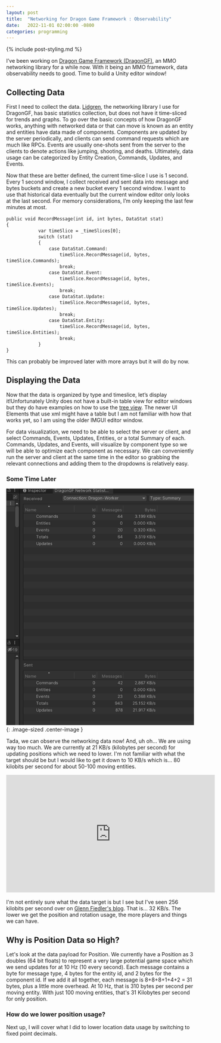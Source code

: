 ```yaml
---
layout: post
title:  "Networking for Dragon Game Framework : Observability"
date:   2022-11-01 02:00:00 -0800
categories: programming
---
```

{% include post-styling.md %}

I’ve been working on [Dragon Game Framework (DragonGF)](https://github.com/judah4/MMO-Dragon-Game-Framwork), an MMO networking library for a while now. With it being an MMO framework, data observability needs to good. Time to build a Unity editor window!

## Collecting Data
First I need to collect the data. [Lidgren](https://github.com/lidgren/lidgren-network-gen3), the networking library I use for DragonGF, has basic statistics collection, but does not have it time-sliced for trends and graphs. To go over the basic concepts of how DragonGF works, anything with networked data or that can move is known as an entity and entities have data made of components. Components are updated by the server periodically, and clients can send command requests which are much like RPCs. Events are usually one-shots sent from the server to the clients to denote actions like jumping, shooting, and deaths. Ultimately, data usage can be categorized by Entity Creation, Commands, Updates, and Events.

Now that these are better defined, the current time-slice I use is 1 second. Every 1 second window, I collect received and sent data into message and bytes buckets and create a new bucket every 1 second window. I want to use that historical data eventually but the current window editor only looks at the last second. For memory considerations, I’m only keeping the last few minutes at most.

```CSHARP
public void RecordMessage(int id, int bytes, DataStat stat)
{
            var timeSlice = _timeSlices[0];
            switch (stat)
            {
                case DataStat.Command:
                    timeSlice.RecordMessage(id, bytes, timeSlice.Commands);
                    break;
                case DataStat.Event:
                    timeSlice.RecordMessage(id, bytes, timeSlice.Events);
                    break;
                case DataStat.Update:
                    timeSlice.RecordMessage(id, bytes, timeSlice.Updates);
                    break;
                case DataStat.Entity:
                    timeSlice.RecordMessage(id, bytes, timeSlice.Entities);
                    break;
            }
}
```

This can probably be improved later with more arrays but it will do by now.

## Displaying the Data

Now that the data is organized by type and timeslice, let’s display it!Unfortunately Unity does not have a built-in table view for editor windows but they do have examples on how to use the [tree view](https://docs.unity3d.com/Manual/TreeViewAPI.html). The newer UI Elements that use xml might have a table but I am not familiar with how that works yet, so I am using the older IMGUI editor window.

For data visualization, we need to be able to select the server or client, and select Commands, Events, Updates, Entities, or a total Summary of each. Commands, Updates, and Events, will visualize by component type so we will be able to optimize each component as necessary. We can conveniently run the server and client at the same time in the editor so grabbing the relevant connections and adding them to the dropdowns is relatively easy.

### Some Time Later

![Dragon GF Networking Statistics Unity Editor Window](/assets/img/posts/networking2022/dataUsagesDragongf.jpg){: .image-sized .center-image }  

Tada, we can observe the networking data now! And, uh oh… We are using way too much. We are currently at 21 KB/s (kilobytes per second) for updating positions which we need to lower. I'm not familiar with what the target should be but I would like to get it down to 10 KB/s which is... 80 kilobits per second for about 50-100 moving entities.

<div>
<iframe class="center-image"  width="560" height="315" src="https://www.youtube.com/embed/DIGikQJzYqY" title="YouTube video player" frameborder="0" allow="accelerometer; autoplay; clipboard-write; encrypted-media; gyroscope; picture-in-picture" allowfullscreen></iframe>  
</div>


I'm not entirely sure what the data target is but I see but I've seen 256 kilobits per second over on [Glenn Fiedler's blog](https://www.gafferongames.com/post/state_synchronization/). That is... 32 KB/s. The lower we get the position and rotation usage, the more players and things we can have.

## Why is Position Data so High?

Let's look at the data payload for Position. We currently have a Position as 3 doubles (64 bit floats) to represent a very large potential game space which we send updates for at 10 Hz (10 every second). Each message contains a byte for message type, 4 bytes for the entity id, and 2 bytes for the component id. If we add it all together, each message is 8+8+8+1+4+2 = 31 bytes, plus a little more overhead. At 10 Hz, that is 310 bytes per second per moving entity. With just 100 moving entities, that's 31 Kilobytes per second for only position.

### How do we lower position usage?

Next up, I will cover what I did to lower location data usage by switching to fixed point decimals.
